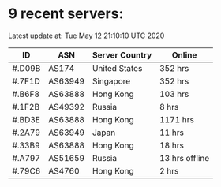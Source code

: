 # 9 recent servers:

Latest update at: Tue May 12 21:10:10 UTC 2020

| ID | ASN | Server Country | Online |
| -- | --- | -------------- | ------ |
| #.D09B | AS174 | United States | 352 hrs |
| #.7F1D | AS63949 | Singapore | 352 hrs |
| #.B6F8 | AS63888 | Hong Kong | 103 hrs |
| #.1F2B | AS49392 | Russia | 8 hrs |
| #.BD3E | AS63888 | Hong Kong | 1171 hrs |
| #.2A79 | AS63949 | Japan | 11 hrs |
| #.33B9 | AS63888 | Hong Kong | 18 hrs |
| #.A797 | AS51659 | Russia | 13 hrs offline |
| #.79C6 | AS4760 | Hong Kong | 2 hrs |


